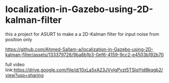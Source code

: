 # localization-in-Gazebo-using-2D-kalman-filter
this a project for ASURT to make a a 2D-Kalman filter for input noise from position only

https://github.com/Ahmed-Sallam-a/localization-in-Gazebo-using-2D-kalman-filter/assets/133379726/9ba8b1b3-0ef6-4159-9cc2-e4503b192b70

full video link:https://drive.google.com/file/d/10xLa5xA23JVyIgPvzt5TSIqYjd8kqgb2/view?usp=sharing
